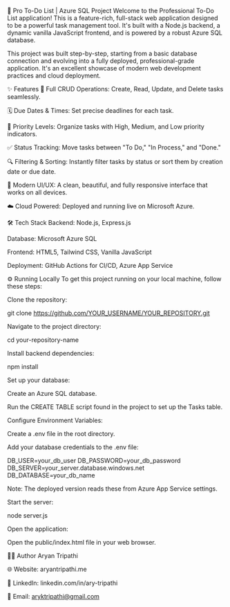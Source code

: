 🚀 Pro To-Do List | Azure SQL Project
Welcome to the Professional To-Do List application! This is a feature-rich, full-stack web application designed to be a powerful task management tool. It's built with a Node.js backend, a dynamic vanilla JavaScript frontend, and is powered by a robust Azure SQL database.

This project was built step-by-step, starting from a basic database connection and evolving into a fully deployed, professional-grade application. It's an excellent showcase of modern web development practices and cloud deployment.

✨ Features
📝 Full CRUD Operations: Create, Read, Update, and Delete tasks seamlessly.

🗓️ Due Dates & Times: Set precise deadlines for each task.

🚦 Priority Levels: Organize tasks with High, Medium, and Low priority indicators.

✅ Status Tracking: Move tasks between "To Do," "In Process," and "Done."

🔍 Filtering & Sorting: Instantly filter tasks by status or sort them by creation date or due date.

🎨 Modern UI/UX: A clean, beautiful, and fully responsive interface that works on all devices.

☁️ Cloud Powered: Deployed and running live on Microsoft Azure.

🛠️ Tech Stack
Backend: Node.js, Express.js

Database: Microsoft Azure SQL

Frontend: HTML5, Tailwind CSS, Vanilla JavaScript

Deployment: GitHub Actions for CI/CD, Azure App Service

⚙️ Running Locally
To get this project running on your local machine, follow these steps:

Clone the repository:

git clone https://github.com/YOUR_USERNAME/YOUR_REPOSITORY.git

Navigate to the project directory:

cd your-repository-name

Install backend dependencies:

npm install

Set up your database:

Create an Azure SQL database.

Run the CREATE TABLE script found in the project to set up the Tasks table.

Configure Environment Variables:

Create a .env file in the root directory.

Add your database credentials to the .env file:

DB_USER=your_db_user
DB_PASSWORD=your_db_password
DB_SERVER=your_server.database.windows.net
DB_DATABASE=your_db_name

Note: The deployed version reads these from Azure App Service settings.

Start the server:

node server.js

Open the application:

Open the public/index.html file in your web browser.

👨‍💻 Author
Aryan Tripathi

🌐 Website: aryantripathi.me

💼 LinkedIn: linkedin.com/in/ary-tripathi

📧 Email: aryktripathi@gmail.com